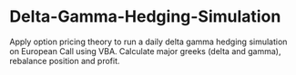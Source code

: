 # Delta-Gamma-Hedging-Simulation
Apply option pricing theory to run a daily delta gamma hedging simulation on European Call using VBA. Calculate major greeks (delta and gamma), rebalance position and profit.
